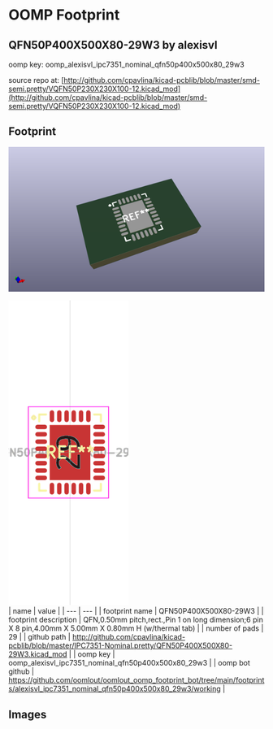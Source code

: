 # OOMP Footprint  
## QFN50P400X500X80-29W3  by alexisvl  
  
oomp key: oomp_alexisvl_ipc7351_nominal_qfn50p400x500x80_29w3  
  
source repo at: [http://github.com/cpavlina/kicad-pcblib/blob/master/smd-semi.pretty/VQFN50P230X230X100-12.kicad_mod](http://github.com/cpavlina/kicad-pcblib/blob/master/smd-semi.pretty/VQFN50P230X230X100-12.kicad_mod)  
## Footprint  
  
[![working_kicad_pcb_3d.png](working_kicad_pcb_3d_600.png)](working_kicad_pcb_3d.png)  
  
[![working.png](working_600.png)](working.png)  
| name | value | 
| --- | --- | 
| footprint name | QFN50P400X500X80-29W3 | 
| footprint description | QFN,0.50mm pitch,rect.,Pin 1 on long dimension;6 pin X 8 pin,4.00mm X 5.00mm X 0.80mm H (w/thermal tab) | 
| number of pads | 29 | 
| github path | http://github.com/cpavlina/kicad-pcblib/blob/master/IPC7351-Nominal.pretty/QFN50P400X500X80-29W3.kicad_mod | 
| oomp key | oomp_alexisvl_ipc7351_nominal_qfn50p400x500x80_29w3 | 
| oomp bot github | https://github.com/oomlout/oomlout_oomp_footprint_bot/tree/main/footprints/alexisvl_ipc7351_nominal_qfn50p400x500x80_29w3/working | 
## Images  
